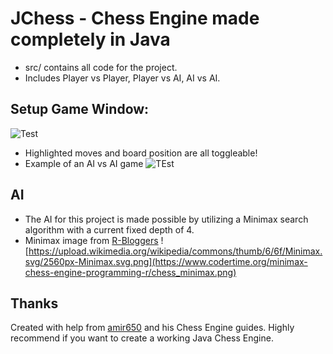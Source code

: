 # JChess - Chess Engine made completely in Java
- src/ contains all code for the project.
- Includes Player vs Player, Player vs AI, AI vs AI.
## Setup Game Window:
![Test](https://cdn.discordapp.com/attachments/624000511921750087/1282034036948209684/image.png?ex=66dde2bd&is=66dc913d&hm=dd6b84ffa5e41fabc62713a70c3033e8270cab7fbf5cab113e3a059c930f67f2&)

- Highlighted moves and board position are all toggleable!
- Example of an AI vs AI game
![TEst](https://cdn.discordapp.com/attachments/624000511921750087/1282033749177008230/image.png?ex=66dde278&is=66dc90f8&hm=42d4fbec990b1adb392ba2f37051d116b7e409c0e585dccdd566bc9ad68bcc78&)

## AI
- The AI for this project is made possible by utilizing a Minimax search algorithm with a current fixed depth of 4.
- Minimax image from [R-Bloggers](https://www.r-bloggers.com/)
![https://upload.wikimedia.org/wikipedia/commons/thumb/6/6f/Minimax.svg/2560px-Minimax.svg.png](https://www.codertime.org/minimax-chess-engine-programming-r/chess_minimax.png)

## Thanks
Created with help from [amir650](https://www.youtube.com/@amir650) and his Chess Engine guides. Highly recommend if you want to create a working Java Chess Engine.

